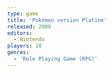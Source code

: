 ```yaml
---
type: game
title: 'Pokémon version Platine'
released: 2009
editors: 
  - Nintendo
players: 10
genres:
  - 'Role Playing Game (RPG)'
---
```

